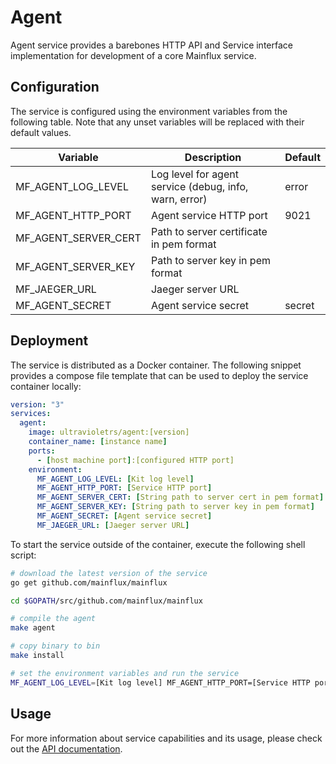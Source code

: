 # Agent

Agent service provides a barebones HTTP API and Service interface implementation for development of a core Mainflux service.

## Configuration

The service is configured using the environment variables from the following table. Note that any unset variables will be replaced with their default values.

| Variable              | Description                                             | Default |
|-----------------------|---------------------------------------------------------|---------|
| MF_AGENT_LOG_LEVEL   | Log level for agent service (debug, info, warn, error) | error   |
| MF_AGENT_HTTP_PORT   | Agent service HTTP port                                | 9021    |
| MF_AGENT_SERVER_CERT | Path to server certificate in pem format                |         |
| MF_AGENT_SERVER_KEY  | Path to server key in pem format                        |         |
| MF_JAEGER_URL         | Jaeger server URL                                       |         |
| MF_AGENT_SECRET      | Agent service secret                                   | secret  |

## Deployment

The service is distributed as a Docker container. The following snippet provides a compose file template that can be used to deploy the service container locally:

```yaml
version: "3"
services:
  agent:
    image: ultravioletrs/agent:[version]
    container_name: [instance name]
    ports:
      - [host machine port]:[configured HTTP port]
    environment:
      MF_AGENT_LOG_LEVEL: [Kit log level]
      MF_AGENT_HTTP_PORT: [Service HTTP port]
      MF_AGENT_SERVER_CERT: [String path to server cert in pem format]
      MF_AGENT_SERVER_KEY: [String path to server key in pem format]
      MF_AGENT_SECRET: [Agent service secret]
      MF_JAEGER_URL: [Jaeger server URL]
```

To start the service outside of the container, execute the following shell script:

```bash
# download the latest version of the service
go get github.com/mainflux/mainflux

cd $GOPATH/src/github.com/mainflux/mainflux

# compile the agent
make agent

# copy binary to bin
make install

# set the environment variables and run the service
MF_AGENT_LOG_LEVEL=[Kit log level] MF_AGENT_HTTP_PORT=[Service HTTP port] MF_AGENT_SERVER_CERT: [String path to server cert in pem format] MF_AGENT_SERVER_KEY: [String path to server key in pem format] MF_JAEGER_URL=[Jaeger server URL] MF_AGENT_SECRET: [Agent service secret] $GOBIN/mainflux-kit
```

## Usage

For more information about service capabilities and its usage, please check out the [API documentation](swagger.yaml).

[doc]: http://mainflux.readthedocs.io
